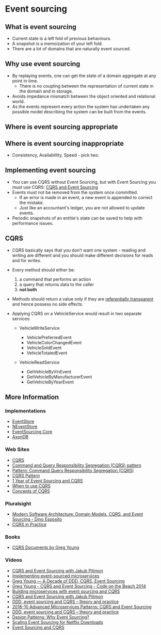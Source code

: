 # Event sourcing


## What is event sourcing

* Current state is a left fold of previous behaviours.
* A snapshot is a memoization of your left fold.
* There are a lot of domains that are naturally event sourced.

## Why use event sourcing

* By replaying events, one can get the state of a domain aggregate at any point in time.
    * There is no coupling between the representation of current state in the domain and in storage.
* Avoids impedance mismatch between the object oriented and relational world.
* As the events represent every action the system has undertaken any possible model describing the system can be built from the events.

## Where is event sourcing appropriate



## Where is event sourcing inappropriate

* Consistency, Availablility, Speed - pick two.


## Implementing event sourcing

* You can use CQRS without Event Sourcing, but with Event Sourcing you must use CQRS: [CQRS and Event Sourcing](http://youtu.be/JHGkaShoyNs)
* Events must not be removed from the system once committed. 
    * If an error is made in an event, a new event is appended to correct the mistake.
    * Just like an accountant's ledger, you are not allowed to update events.
* Periodic snapshots of an entitie's state can be saved to help with performance issues.

## CQRS

* CQRS basically says that you don’t want one system - reading and writing are different and you should make different decisions for reads and for writes.

* Every method should either be: 
    1. a command that performs an action
    2. a query that returns data to the caller
    3. **not both**
* Methods should return a value only if they are [referentially transparent](https://en.wikipedia.org/wiki/Referential_transparency) and hence possess no side effects.

* Applying CQRS on a VehicleService would result in two separate services:
    * VehicleWriteService
        * VehiclePreferredEvent
        * VehicleColorChangedEvent
        * VehicleSoldEvent
        * VehicleTotaledEvent

    * VehicleReadService
        * GetVehicleByVinEvent
        * GetVehicleByManufacturerEvent
        * GetVehicleByYearEvent


## More Information

### Implementations
* [EventStore](https://eventstore.org/)
* [NEventStore](http://neventstore.org/)
* [EventSourcing Core](https://github.com/jacqueskang/EventSourcing/)
* [AxonDB](https://axoniq.io/product-overview/axondb)


### Web Sites
* [CQRS](https://martinfowler.com/bliki/CQRS.html)
* [Command and Query Responsibility Segregation (CQRS) pattern](https://docs.microsoft.com/en-us/azure/architecture/patterns/cqrs)
* [Pattern: Command Query Responsibility Segregation (CQRS)](https://microservices.io/patterns/data/cqrs.html)
* [CQRS Pattern](https://medium.com/eleven-labs/cqrs-pattern-c1d6f8517314)
* [1 Year of Event Sourcing and CQRS](https://hackernoon.com/1-year-of-event-sourcing-and-cqrs-fb9033ccd1c6)
* [When to use CQRS](https://community.risingstack.com/when-to-use-cqrs/)
* [Concepts of CQRS](https://dzone.com/articles/concepts-of-cqrs)

### Pluralsight
* [Modern Software Architecture: Domain Models, CQRS, and Event Sourcing - Dino Esposito](https://app.pluralsight.com/library/courses/modern-software-architecture-domain-models-cqrs-event-sourcing/table-of-contents)
* [CQRS in Practice](https://app.pluralsight.com/library/courses/cqrs-in-practice/table-of-contents)


### Books
* [CQRS Documents by Greg Young](https://cqrs.files.wordpress.com/2010/11/cqrs_documents.pdf)


### Videos
* [CQRS and Event Sourcing with Jakub Pilimon](https://www.youtube.com/watch?v=rhn-T9b_Mvs)
* [Implementing event-sourced microservices](https://www.youtube.com/watch?v=HM9EgmxX0Ns&t=933s)
* [Greg Young — A Decade of DDD, CQRS, Event Sourcing ](https://www.youtube.com/watch?v=LDW0QWie21s&t=2165s)
* [Greg Young - CQRS and Event Sourcing - Code on the Beach 2014](https://www.youtube.com/watch?v=JHGkaShoyNs&t=166s)
* [Building microservices with event sourcing and CQRS ](https://www.youtube.com/watch?v=I4A5ntHeoxU)
* [CQRS and Event Sourcing with Jakub Pilimon](https://www.youtube.com/watch?v=I4A5ntHeoxU)
* [DDD, event sourcing and CQRS – theory and practice](https://www.youtube.com/watch?v=rolfJR9ERxo&t=429s)
* [2018-10 Advanced Microservices Patterns: CQRS and Event Sourcing ](https://www.youtube.com/watch?v=W_wySQ0lTI4&t=1754s)
* [DDD, event sourcing and CQRS – theory and practice](https://www.youtube.com/watch?v=rUDN40rdly8)
* [Design Patterns: Why Event Sourcing?](https://www.youtube.com/watch?v=rolfJR9ERxo&t=429s)
* [Scaling Event Sourcing for Netflix Downloads](https://www.youtube.com/watch?v=rsSld8NycCU&t=607s)
* [Event Sourcing and CQRS ](https://www.youtube.com/watch?v=0cOJwYP0rss)

